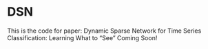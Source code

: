 # DSN
This is the code for paper: Dynamic Sparse Network for Time Series Classification: Learning What to “See”
Coming Soon!
